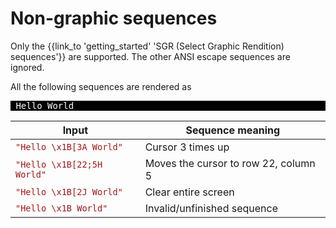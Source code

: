 ﻿---
Title: 'Non-graphic sequences'
Toc:
  Parent: 'ANSI escape sequences'
  Label: 'Non-graphic sequences'
  Order: 1
---

# Non-graphic sequences

Only the {{link_to 'getting_started' 'SGR (Select Graphic Rendition) sequences'}} are supported. The other ANSI escape sequences are ignored.

All the following sequences are rendered as <pre style='color:#FFFFFF;background:#000000'>
Hello  World
</pre>

| Input | Sequence meaning |
|-------|------------------|
| <code style='color:#A31515;'>"Hello \x1B[3A World"</code> | Cursor 3 times up |
| <code style='color:#A31515;'>"Hello \x1B[22;5H World"</code> | Moves the cursor to row 22, column 5 |
| <code style='color:#A31515;'>"Hello \x1B[2J World"</code> | Clear entire screen |
| <code style='color:#A31515;'>"Hello \x1B World"</code> | Invalid/unfinished sequence |


